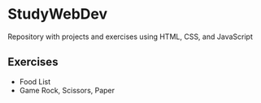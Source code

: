 # StudyWebDev
Repository with projects and exercises using HTML, CSS, and JavaScript

## Exercises
* Food List
* Game Rock, Scissors, Paper
